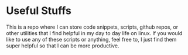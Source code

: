 # Useful Stuffs

This is a repo where I can store code snippets, scripts, github repos, or other utilities that I find helpful in my day to day life on linux.  If you would like to use any of these scripts or anything, feel free to, I just find them super helpful so that I can be more productive.

<!-- Hilo
